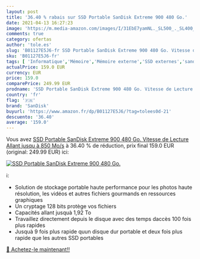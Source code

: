 ```yaml
---
layout: post
title: '36.40 % rabais sur SSD Portable SanDisk Extreme 900 480 Go.'
date: 2021-04-13 16:27:23
image: 'https://m.media-amazon.com/images/I/31EbE7yamNL._SL500_._SL400_.jpg'
comments: true
category: ofertas
author: 'tole.es'
slug: 'B01127E5J6-fr SSD Portable SanDisk Extreme 900 480 Go. Vitesse de...'
sku: 'B01127E5J6-fr'
tags: [ 'Informatique','Mémoire','Mémoire externe','SSD externes','sandisk', ]
actualPrice: 159.0 EUR
currency: EUR
price: 159.0
comparePrice: 249.99 EUR
prodname: 'SSD Portable SanDisk Extreme 900 480 Go. Vitesse de Lecture Allant jusqu à 850 Mo/s'
country: 'fr'
flag: '🇫🇷'
brand: 'SanDisk'
buyurl: 'https://www.amazon.fr/dp/B01127E5J6/?tag=tolees0d-21'
descuento: '36.40'
average: '159.0'
---
```


Vous avez [SSD Portable SanDisk Extreme 900 480 Go. Vitesse de Lecture Allant jusqu à 850 Mo/s](https://www.amazon.fr/dp/B01127E5J6/?tag=tolees0d-21)  à  36.40 % de réduction, prix final  159.0 EUR (original: 249.99 EUR) ici:

[![SSD Portable SanDisk Extreme 900 480 Go.](https://m.media-amazon.com/images/I/31EbE7yamNL._SL500_._SL400_.jpg)](https://www.amazon.fr/dp/B01127E5J6/?tag=tolees0d-21)

ℹ️:

- Solution de stockage portable haute performance pour les photos haute résolution, les vidéos et autres fichiers gourmands en ressources graphiques
- Un cryptage 128 bits protège vos fichiers
- Capacités allant jusquà 1,92 To
- Travaillez directement depuis le disque avec des temps daccès 100 fois plus rapides
- Jusquà 9 fois plus rapide quun disque dur portable et deux fois plus rapide que les autres SSD portables

[🛒 Achetez-le maintenant!!](https://www.amazon.fr/dp/B01127E5J6/?tag=tolees0d-21)
